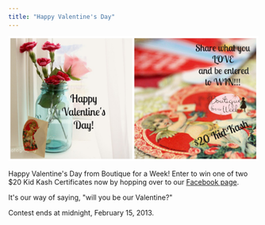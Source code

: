 ```yaml
---
title: "Happy Valentine's Day"
---
```


![Happy Valentine's Day](/img/blog/ValentinesCollage.jpg)

Happy Valentine's Day from Boutique for a Week! Enter to win one of two $20 Kid Kash Certificates now by hopping over to our [Facebook page](https://www.facebook.com/Boutiqueforaweek).

It's our way of saying, "will you be our Valentine?"

Contest ends at midnight, February 15, 2013.
